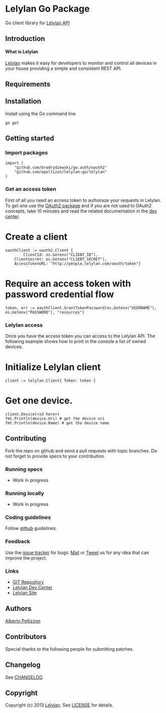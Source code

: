 # Lelylan Go Package

Go client library for [Lelylan API](http://dev.lelylan.com)

## Introduction

#### What is Lelylan

[Lelylan](http://lelylan.com) makes it easy for developers to monitor and control all devices
in your house providing a simple and consistent REST API.


## Requirements


## Installation

Install using the Go command line

```
go get
```

## Getting started

### Import packages

```
import (
    "github.com/bradrydzewski/go.auth/oauth2"
    "github.com/apellizzn/lelylan-go/lelylan"
)
```

### Get an access token

First of all you need an access token to authoraze your requests in
Lelylan. To get one use the [OAuth2 package](https://github.com/bradrydzewski/go.auth/oauth2)
and if you are not used to OAuth2 concepts, take 10 minutes and read the
related documentation in the [dev center](http://dev.lelylan.com/api/oauth#language=node).



# Create a client
```
oauthClient := oauth2.Client {
        ClientId: os.Getenv("CLIENT_ID"),
    ClientSecret: os.Getenv("CLIENT_SECRET"),
    AccessTokenURL: "http://people.lelylan.com/oauth/token"}
```
# Require an access token with password credential flow

```
token, err := oauthClient.GrantTokenPassword(os.Getenv("USERNAME"), os.Getenv("PASSWORD"), "resources")
```
### Lelylan access

Once you have the access token you can access to the Lelylan API. The
following example shows how to print in the console a list of owned devices.


# Initialize Lelylan client
```
client := lelylan.Client{ Token: token }
```
# Get one device.
```
client.Device(<id here>)
fmt.Println(device.Uri) # get the device uri 
fmt.Println(device.Name) # get the device name
```

## Contributing

Fork the repo on github and send a pull requests with topic branches. Do not forget to
provide specs to your contribution.


### Running specs

* Work in progress

### Running locally

* Work in progress


### Coding guidelines

Follow [github](https://github.com/styleguide/) guidelines.


### Feedback

Use the [issue tracker](http://github.com/lelylan/lelylan-go/issues) for bugs.
[Mail](mailto:touch@lelylan.com) or [Tweet](http://twitter.com/lelylan) us for any idea that can improve the project.


### Links

* [GIT Repository](http://github.com/lelylan/lelylan-go)
* [Lelylan Dev Center](http://dev.lelylan.com)
* [Lelylan Site](http://lelylan.com)


## Authors

[Alberto Pellizzon](http://twitter.com/apellizz)


## Contributors

Special thanks to the following people for submitting patches.


## Changelog

See [CHANGELOG](https://github.com/lelylan/lelylan-rb/blob/master/CHANGELOG.md)


## Copyright

Copyright (c) 2013 [Lelylan](http://lelylan.com).
See [LICENSE](https://github.com/lelylan/lelylan-rb/blob/master/LICENSE.md) for details.

